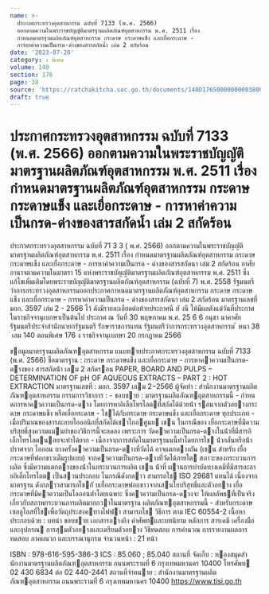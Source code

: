 ```yaml
---
name: >-
  ประกาศกระทรวงอุตสาหกรรม ฉบับที่ 7133 (พ.ศ. 2566)
  ออกตามความในพระราชบัญญัติมาตรฐานผลิตภัณฑ์อุตสาหกรรม พ.ศ. 2511 เรื่อง
  กำหนดมาตรฐานผลิตภัณฑ์อุตสาหกรรม กระดาษ กระดาษแข็ง และเยื่อกระดาษ -
  การหาค่าความเป็นกรด-ด่างของสารสกัดน้ำ เล่ม 2 สกัดร้อน
date: '2023-07-20'
category: ง พิเศษ
volume: 140
section: 176
page: 38
source: 'https://ratchakitcha.soc.go.th/documents/140D176S0000000003800.pdf'
draft: true
---
```


# ประกาศกระทรวงอุตสาหกรรม ฉบับที่ 7133 (พ.ศ. 2566) ออกตามความในพระราชบัญญัติมาตรฐานผลิตภัณฑ์อุตสาหกรรม พ.ศ. 2511 เรื่อง กำหนดมาตรฐานผลิตภัณฑ์อุตสาหกรรม กระดาษ กระดาษแข็ง และเยื่อกระดาษ - การหาค่าความเป็นกรด-ด่างของสารสกัดน้ำ เล่ม 2 สกัดร้อน

ประกาศกระทรวงอุตสาหกรรม ฉบับที่ 71 3 3 ( พ.ศ. 2566) ออกตามความในพระราชบัญญัติมาตรฐานผลิตภัณฑ์อุตสาหกรรม พ.ศ. 2511 เรื่อง กำหนดมาตรฐานผลิตภัณฑ์อุตสาหกรรม กระดาษ กระดาษแข็ง และเยื่อกระดาษ - การหาค่าความเป็นกรด - ด่างของสารสกัดนา เล่ม 2 สกัดร้อน อาศัยอานาจตามความในมาตรา 15 แห่งพระราชบัญญัติมาตรฐานผลิตภัณฑ์อุตสาหกรรม พ.ศ. 2511 ซึ่งแก้ไขเพิ่มเติมโดยพระราชบัญญัติมาตรฐานผลิตภัณฑ์อุตสาหกรรม (ฉบับที่ 7) พ.ศ. 2558 รัฐมนตรีว่าการกระทรวงอุตสาหกรรมออกประกาศกาหนดมาตรฐานผลิตภัณฑ์อุตสาหกรรม กระดาษ กระดาษแข็ง และเยื่อกระดาษ - การหาค่าความเป็นกรด - ด่างของสารสกัดนา เล่ม 2 สกัดร้อน มาตรฐานเลขที่ มอก. 3597 เล่ม 2 - 2566 ไว้ ดังมีรายละเอียดต่อท้ายประกาศนี ทั งนี ให้มีผลตังแต่วันที่ประกาศในราชกิจจานุเบกษาเป็นต้นไป ประกาศ ณ วันที่ 30 พฤษภาคม พ.ศ. 25 6 6 อนุชา นาคาศัย รัฐมนตรีประจำสำนักนายกรัฐมนตรี รักษาราชการแทน รัฐมนตรีว่าการกระทรวงอุตสาหกรรม ้ หนา 38 ่ เลม 140 ตอนพิเศษ 176 ง ราชกิจจานุเบกษา 20 กรกฎาคม 2566

ขอมูลมาตรฐานผลิตภัณฑอุตสาหกรรม แนบทายประกาศกระทรวงอุตสาหกรรม ฉบับที่ 7133 (พ.ศ. 2566) ชื่อมาตรฐาน : กระดาษ กระดาษแข็ง และเยื่อกระดาษ - การหาคาความเป็นกรด-ดางของ สารสกัดน้ํา เลม 2 สกัดรอน PAPER, BOARD AND PULPS – DETERMINATION OF pH OF AQUEOUS EXTRACTS – PART 2 : HOT EXTRACTION มาตรฐานเลขที่ : มอก. 3597 เลม 2−2566 ผู้จัดทํา : สํานักงานมาตรฐานผลิตภัณฑอุตสาหกรรม กรรมการวิชาการ : - ขอบขาย : มาตรฐานผลิตภัณฑอุตสาหกรรมนี้ - กําหนดการหาคาความเป็นกรด-ดาง โดยการหาอิเล็กโทรไลตที่สกัดได้ด้วยน้ํา รอนจากตัวอยางกระดาษ กระดาษแข็ง หรือเยื่อกระดาษ - ใชได้กับกระดาษ กระดาษแข็ง และเยื่อกระดาษ ทุกประเภท - เมื่อปริมาณของสารละลายไอออนิกที่สกัดได้เขาใกลศูนย เชน ในกรณีของ เยื่อกระดาษที่มีความบริสุทธิ์สูงความแมนยําของวิธีการนี้จะลดลง เพราะการ วัดคาความเป็นกรด-ดางในน้ําที่มีสารอิเล็กโทรไลตนอยจะทําได้ยาก - เนื่องจากการสกัดในมาตรฐานนนี้ทําโดยการใช น้ํากลั่นหรือน้ําปราศจาก ไอออน บางครั้งคาความเป็นกรด-ดางที่วัดได้ อาจแตกตางกัน (เชน สําหรับ เยื่อกระดาษที่ฟอกขาวเต็มรูปแบบ) จากคาความเป็นกรด-ดางที่วัดได้ภายใต สภาวะของกระบวนการผลิต ซึ่งมีความแตกตางของน้ําในกระบวนการผลิต เชน น้ําที่ ผานการบําบัดทางเคมีที่มีสารละลายอิเล็กโทรไลต เป็นสวนประกอบ ในกรณีดังกลาว สามารถใช ISO 29681 แทนได้ เนื่องจากมาตรฐาน ดังกลาวสามารถใชกั บเยื่อกระดาษฟอกขาวจากเสนใยบริสุทธิ์และตัวอยาง เยื่อกระดาษที่มีคาความเป็นไอออนต่ําโดยเฉพาะ ซึ่งคาความเป็นกรด-ดางจะ ให้ผลลัพธที่เป็นจริงเกี่ยวกับสภาพกระบวนการผลิตมากกวาในมาตรฐาน ผลิตภัณฑอุตสาหกรรมนี้ - สําหรับกระดาษเซลลูโลสที่ใชเพื่อวัตถุประสงคทางไฟฟา สามารถใช วิธีการ ตาม IEC 60554-2 เนื้อหาประกอบด้วย : บทนํา ขอบขาย เอกสารอางอิง คําศัพทและบทนิยาม หลักการ สารเคมี เครื่องมือและอุปกรณ การสุมตัวอยางและเตรียมตัวอยาง วิธีทดสอบ การคํานวณ การรายงานผลการทดสอบ ภาคผนวก และบรรณานุกรม จํานวนหน้า : 21 หน้า

ISBN : 978-616-595-386-3 ICS : 85.060 ; 85.040 สถานที่ จัดเก็บ : หองสมุดสํานักงานมาตรฐานผลิตภัณฑอุตสาหกรรม ถนนพระรามที่ 6 กรุงเทพมหานคร 10400 โทรศัพท 02 430 6834 ต่อ 02 440-2441 สถานที่จําหนาย : สํานักงานมาตรฐานผลิตภัณฑอุตสาหกรรม ถนนพระรามที่ 6 กรุงเทพมหานคร 10400 https://www.tisi.go.th
